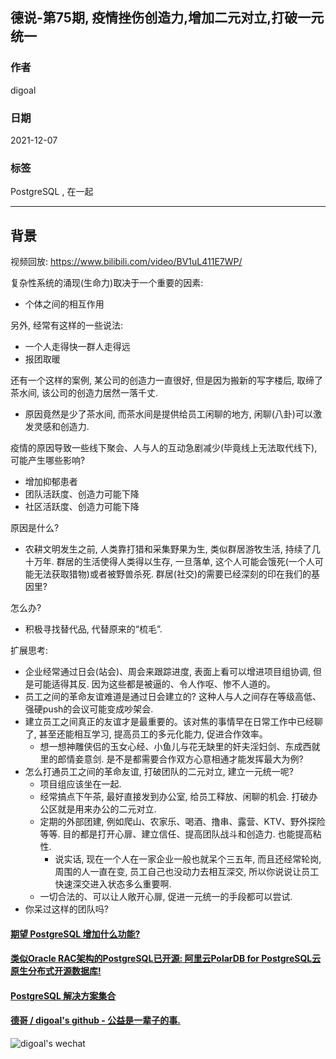 ## 德说-第75期, 疫情挫伤创造力,增加二元对立,打破一元统一 
                        
### 作者                        
digoal                        
                        
### 日期                        
2021-12-07                       
                        
### 标签                     
PostgreSQL , 在一起               
                      
----                      
                      
## 背景                      
视频回放: https://www.bilibili.com/video/BV1uL411E7WP/      
    
复杂性系统的涌现(生命力)取决于一个重要的因素:  
- 个体之间的相互作用  
  
另外, 经常有这样的一些说法:   
- 一个人走得快一群人走得远  
- 报团取暖  
  
还有一个这样的案例, 某公司的创造力一直很好, 但是因为搬新的写字楼后, 取缔了茶水间, 该公司的创造力居然一落千丈.  
- 原因竟然是少了茶水间, 而茶水间是提供给员工闲聊的地方, 闲聊(八卦)可以激发灵感和创造力.  
  
疫情的原因导致一些线下聚会、人与人的互动急剧减少(毕竟线上无法取代线下), 可能产生哪些影响?   
- 增加抑郁患者  
- 团队活跃度、创造力可能下降  
- 社区活跃度、创造力可能下降  
    
原因是什么?   
- 农耕文明发生之前, 人类靠打猎和采集野果为生, 类似群居游牧生活, 持续了几十万年. 群居的生活使得人类得以生存, 一旦落单, 这个人可能会饿死(一个人可能无法获取猎物)或者被野兽杀死. 群居(社交)的需要已经深刻的印在我们的基因里?    
  
怎么办?    
- 积极寻找替代品, 代替原来的“梳毛”.    
     
    
扩展思考:   
- 企业经常通过日会(站会)、周会来跟踪进度, 表面上看可以增进项目组协调, 但是可能适得其反.  因为这些都是被逼的、令人作呕、惨不人道的。
- 员工之间的革命友谊难道是通过日会建立的? 这种人与人之间存在等级高低、强硬push的会议可能变成吵架会.  
- 建立员工之间真正的友谊才是最重要的。该对焦的事情早在日常工作中已经聊了, 甚至还能相互学习, 提高员工的多元化能力, 促进合作效率。
    - 想一想神雕侠侣的玉女心经、小鱼儿与花无缺里的奸夫淫妇剑、东成西就里的郎情妾意剑.  是不是都需要合作双方心意相通才能发挥最大为例?  
- 怎么打通员工之间的革命友谊, 打破团队的二元对立, 建立一元统一呢?  
    - 项目组应该坐在一起.  
    - 经常搞点下午茶, 最好直接发到办公室, 给员工释放、闲聊的机会. 打破办公区就是用来办公的二元对立.  
    - 定期的外部团建, 例如爬山、农家乐、喝酒、撸串、露营、KTV、野外探险等等. 目的都是打开心扉、建立信任、提高团队战斗和创造力. 也能提高粘性.   
        - 说实话, 现在一个人在一家企业一般也就呆个三五年, 而且还经常轮岗, 周围的人一直在变, 员工自己也没动力去相互深交, 所以你说说让员工快速深交进入状态多么重要啊.       
    - 一切合法的、可以让人敞开心扉, 促进一元统一的手段都可以尝试.  
- 你呆过这样的团队吗?  
   
  
#### [期望 PostgreSQL 增加什么功能?](https://github.com/digoal/blog/issues/76 "269ac3d1c492e938c0191101c7238216")
  
  
#### [类似Oracle RAC架构的PostgreSQL已开源: 阿里云PolarDB for PostgreSQL云原生分布式开源数据库!](https://github.com/ApsaraDB/PolarDB-for-PostgreSQL "57258f76c37864c6e6d23383d05714ea")
  
  
#### [PostgreSQL 解决方案集合](https://yq.aliyun.com/topic/118 "40cff096e9ed7122c512b35d8561d9c8")
  
  
#### [德哥 / digoal's github - 公益是一辈子的事.](https://github.com/digoal/blog/blob/master/README.md "22709685feb7cab07d30f30387f0a9ae")
  
  
![digoal's wechat](../pic/digoal_weixin.jpg "f7ad92eeba24523fd47a6e1a0e691b59")
  
